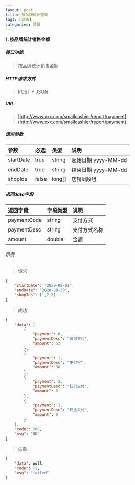 ```yaml
---
layout: post
title: 按品牌统计查询
tags: [营销]
categories: 营销
---
```

**1\. 按品牌统计销售金额**
##### 接口功能
> 按品牌统计销售金额

##### HTTP请求方式
> POST + JSON

##### URL
> [http://www.xxx.com/smallcashier/report/payment](http://www.xxx.com/smallcashier/report/payment)

##### 请求参数

|参数|必选|类型|说明|
|:---|:---|:---|:---|
|startDate|true|string|起始日期 yyyy-MM-dd|
|endDate|true|string|结束日期 yyyy-MM-dd|
|shopIds|false|long[]|店铺id数组|

##### 返回data字段

|返回字段|字段类型|说明|
|:---|:---|:---|
|paymentCode|string|支付方式|
|paymentDesc|string|支付方式名称|
|amount|double|金额|

###### 示例
> 请求
``` json
{
	"startDate": "2020-08-01",
	"endDate": "2020-08-30",
	"shopIds": [1,2,3]
}
```
> 成功
``` json
{
    "data": [
        {
            "payment": 0,
            "paymentDesc": "微信支付",
            "amount": 52
        },
        {
            "payment": 1,
            "paymentDesc": "支付宝",
            "amount": 30
        },
        {
            "payment": 2,
            "paymentDesc": "扫码支付",
            "amount": 0
        },
        {
            "payment": 3,
            "paymentDesc": "现金支付",
            "amount": 0
        }
    ],
    "code": 200,
    "msg": "OK"
}
```
> 失败
``` json
{
    "data": null,
    "code": -1,
    "msg": "failed"
}
```